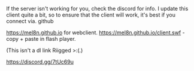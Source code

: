 If the server isn't working for you, check the discord for info.
I update this client quite a bit, so to ensure that the client will work, it's best if you connect via. github

https://mel8n.github.io for webclient.
https://mel8n.github.io/client.swf - copy + paste in flash player.

(This isn't a dl link Riigged >:(.)

https://discord.gg/7tUc69u